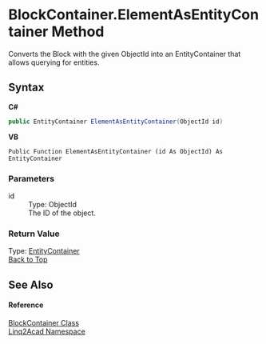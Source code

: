 # BlockContainer.ElementAsEntityContainer Method 
 

Converts the Block with the given ObjectId into an EntityContainer that allows querying for entities.

## Syntax

**C#**<br />
``` C#
public EntityContainer ElementAsEntityContainer(ObjectId id)
```

**VB**<br />
``` VB
Public Function ElementAsEntityContainer (id As ObjectId) As EntityContainer
```


### Parameters
<dl><dt>id</dt><dd>Type: ObjectId<br />The ID of the object.</dd></dl>

### Return Value
Type: <a href="T_Linq2Acad_EntityContainer.md#EntityContainer-Class">EntityContainer</a><br />
<a href="#BlockContainerElementAsEntityContainer-Method">Back to Top</a>

## See Also


#### Reference
<a href="T_Linq2Acad_BlockContainer.md#BlockContainer-Class">BlockContainer Class</a><br /><a href="N_Linq2Acad.md#Linq2Acad-Namespace">Linq2Acad Namespace</a><br />
